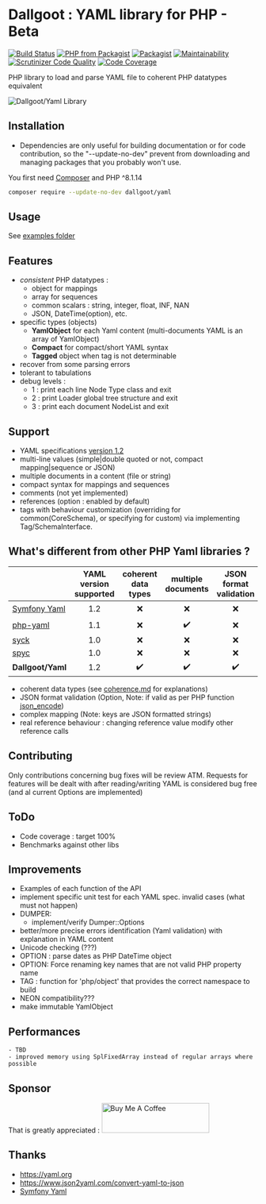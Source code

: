 # Dallgoot : YAML library for PHP - Beta

[![Build Status](https://api.travis-ci.com/dallgoot/yaml.svg?branch=master)](https://travis-ci.org/dallgoot/yaml) [![PHP from Packagist](https://img.shields.io/packagist/php-v/dallgoot/yaml)](https://packagist.org/packages/dallgoot/yaml) [![Packagist](https://img.shields.io/packagist/dt/dallgoot/yaml)](https://packagist.org/packages/dallgoot/yaml)
[![Maintainability](https://api.codeclimate.com/v1/badges/dfae4b8e665a1d728e3d/maintainability)](https://codeclimate.com/github/dallgoot/yaml/maintainability) [![Scrutinizer Code Quality](https://scrutinizer-ci.com/g/dallgoot/yaml/badges/quality-score.png?b=master)](https://scrutinizer-ci.com/g/dallgoot/yaml/?branch=master)
[![Code Coverage](https://scrutinizer-ci.com/g/dallgoot/yaml/badges/coverage.png?b=master)](https://scrutinizer-ci.com/g/dallgoot/yaml/?branch=master)

PHP library to load and parse YAML file to coherent PHP datatypes equivalent

![Dallgoot/Yaml Library](dallgoot_yaml.png)

## Installation

- Dependencies are only useful for building documentation or for code contribution, so the "--update-no-dev" prevent from downloading and managing packages that you probably won't use.

You first need [Composer](https://getcomposer.org/) and PHP ^8.1.14

```bash
composer require --update-no-dev dallgoot/yaml
```

## Usage

See [examples folder](./examples)

## Features

- *consistent* PHP datatypes :
  - object for mappings
  - array for sequences
  - common scalars : string, integer, float, INF, NAN
  - JSON, DateTime(option), etc.
- specific types (objects)
  - **YamlObject** for each Yaml content (multi-documents YAML is an array of YamlObject)
  - **Compact** for compact/short YAML syntax
  - **Tagged** object when tag is not determinable
- recover from some parsing errors
- tolerant to tabulations
- debug levels :
  - 1 : print each line Node Type class and exit
  - 2 : print Loader global tree structure and exit
  - 3 : print each document NodeList and exit

## Support

- YAML specifications [version 1.2](http://yaml.org/spec/1.2/spec.html)
- multi-line values (simple|double quoted or not, compact mapping|sequence or JSON)
- multiple documents in a content (file or string)
- compact syntax for mappings and sequences
- comments (not yet implemented)
- references (option : enabled by default)
- tags with behaviour customization (overriding for common(CoreSchema), or specifying for custom) via implementing Tag/SchemaInterface.

## What's different from other PHP Yaml libraries ?

|                                                                      | YAML version supported | coherent data types | multiple documents | JSON format validation | complex mapping | real reference behaviour | custom tags handling |
| -------------------------------------------------------------------- |:----------------------:|:-------------------:|:------------------:|:----------------------:|:---------------:|:------------------------:|:--------------------:|
| [Symfony Yaml](https://symfony.com/doc/current/components/yaml.html) | 1.2                    | ❌                   | ❌                  | ❌                      | ❌               | ❌                        | ✔️                    |
| [php-yaml](https://pecl.php.net/package/yaml)                        | 1.1                    | ❌                   | ✔️                  | ❌                      | ❌               | ❌                        | ✔️                    |
| [syck](http://pecl.php.net/package/syck)                             | 1.0                    | ❌                   | ❌                  | ❌                      | ❌               | ❌                        | ❌                    |
| [spyc](https://github.com/mustangostang/spyc)                        | 1.0                    | ❌                   | ❌                  | ❌                      | ❌               | ❌                        | ❌                    |
| **Dallgoot/Yaml**                                                    | 1.2                    | ✔️                  | ✔️                 | ✔️                     | ✔️              | ✔️                       | ✔️                   |

- coherent data types (see [coherence.md](./documentation/coherence.md) for explanations)
- JSON format validation (Option, Note: if valid as per PHP function [json_encode](https://www.php.net/manual/en/function.json-encode.php))
- complex mapping (Note: keys are JSON formatted strings)
- real reference behaviour : changing reference value modify other reference calls

## Contributing

  Only contributions concerning bug fixes will be review ATM.
  Requests for features will be dealt with after reading/writing YAML is considered bug free (and al current Options are implemented)

## ToDo

- Code coverage : target 100%
- Benchmarks against other libs

## Improvements

- Examples of each function of the API
- implement specific unit test for each YAML spec. invalid cases (what must not happen)
- DUMPER:
  - implement/verify Dumper::Options
- better/more precise errors identification (Yaml validation) with explanation in YAML content
- Unicode checking (???)
- OPTION : parse dates as PHP DateTime object
- OPTION: Force renaming key names that are not valid PHP property name
- TAG : function for 'php/object' that provides the correct namespace to build
- NEON compatibility???
- make immutable YamlObject

## Performances

    - TBD
    - improved memory using SplFixedArray instead of regular arrays where possible


## Sponsor
That is greatly appreciated : <a href="https://www.buymeacoffee.com/m23aurqwP" target="_blank"><img src="https://cdn.buymeacoffee.com/buttons/v2/default-yellow.png" alt="Buy Me A Coffee" style="height: 60px !important;width: 217px !important;" ></a>
## Thanks

- https://yaml.org
- https://www.json2yaml.com/convert-yaml-to-json
- [Symfony Yaml](https://symfony.com/doc/current/components/yaml.html)
